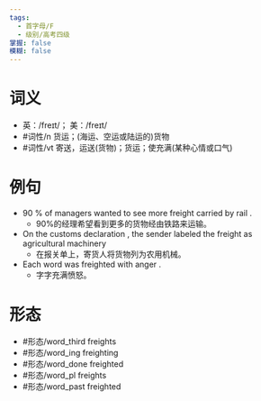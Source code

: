 ```yaml
---
tags:
  - 首字母/F
  - 级别/高考四级
掌握: false
模糊: false
---
```

# 词义
- 英：/freɪt/； 美：/freɪt/
- #词性/n  货运；(海运、空运或陆运的)货物
- #词性/vt  寄送，运送(货物)；货运；使充满(某种心情或口气)
# 例句
- 90 % of managers wanted to see more freight carried by rail .
	- 90%的经理希望看到更多的货物经由铁路来运输。
- On the customs declaration , the sender labeled the freight as agricultural machinery
	- 在报关单上，寄货人将货物列为农用机械。
- Each word was freighted with anger .
	- 字字充满愤怒。
# 形态
- #形态/word_third freights
- #形态/word_ing freighting
- #形态/word_done freighted
- #形态/word_pl freights
- #形态/word_past freighted
